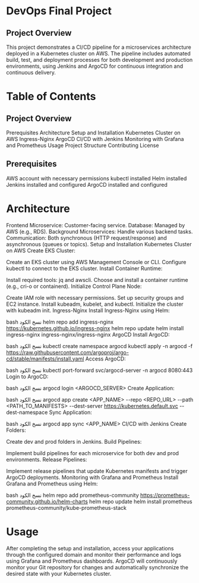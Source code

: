 # DevOps Final Project

## Project Overview
This project demonstrates a CI/CD pipeline for a microservices architecture deployed in a Kubernetes cluster on AWS. The pipeline includes automated build, test, and deployment processes for both development and production environments, using Jenkins and ArgoCD for continuous integration and continuous delivery.

# Table of Contents

## Project Overview

Prerequisites
Architecture
Setup and Installation
Kubernetes Cluster on AWS
Ingress-Nginx
ArgoCD
CI/CD with Jenkins
Monitoring with Grafana and Prometheus
Usage
Project Structure
Contributing
License



## Prerequisites

AWS account with necessary permissions
kubectl installed
Helm installed
Jenkins installed and configured
ArgoCD installed and configured

# Architecture
Frontend Microservice: Customer-facing service.
Database: Managed by AWS (e.g., RDS).
Background Microservices: Handle various backend tasks.
Communication: Both synchronous (HTTP request/response) and asynchronous (queues or topics).
Setup and Installation
Kubernetes Cluster on AWS
Create EKS Cluster:

Create an EKS cluster using AWS Management Console or CLI.
Configure kubectl to connect to the EKS cluster.
Install Container Runtime:

Install required tools: jq and awscli.
Choose and install a container runtime (e.g., cri-o or containerd).
Initialize Control Plane Node:

Create IAM role with necessary permissions.
Set up security groups and EC2 instance.
Install kubeadm, kubelet, and kubectl.
Initialize the cluster with kubeadm init.
Ingress-Nginx
Install Ingress-Nginx using Helm:

bash
نسخ الكود
helm repo add ingress-nginx https://kubernetes.github.io/ingress-nginx
helm repo update
helm install ingress-nginx ingress-nginx/ingress-nginx
ArgoCD
Install ArgoCD:

bash
نسخ الكود
kubectl create namespace argocd
kubectl apply -n argocd -f https://raw.githubusercontent.com/argoproj/argo-cd/stable/manifests/install.yaml
Access ArgoCD:

bash
نسخ الكود
kubectl port-forward svc/argocd-server -n argocd 8080:443
Login to ArgoCD:

bash
نسخ الكود
argocd login <ARGOCD_SERVER>
Create Application:

bash
نسخ الكود
argocd app create <APP_NAME> --repo <REPO_URL> --path <PATH_TO_MANIFESTS> --dest-server https://kubernetes.default.svc --dest-namespace <NAMESPACE>
Sync Application:

bash
نسخ الكود
argocd app sync <APP_NAME>
CI/CD with Jenkins
Create Folders:

Create dev and prod folders in Jenkins.
Build Pipelines:

Implement build pipelines for each microservice for both dev and prod environments.
Release Pipelines:

Implement release pipelines that update Kubernetes manifests and trigger ArgoCD deployments.
Monitoring with Grafana and Prometheus
Install Grafana and Prometheus using Helm:

bash
نسخ الكود
helm repo add prometheus-community https://prometheus-community.github.io/helm-charts
helm repo update
helm install prometheus prometheus-community/kube-prometheus-stack

# Usage
After completing the setup and installation, access your applications through the configured domain and monitor their performance and logs using Grafana and Prometheus dashboards. ArgoCD will continuously monitor your Git repository for changes and automatically synchronize the desired state with your Kubernetes cluster.
